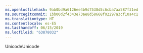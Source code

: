 ```yaml
---
ms.openlocfilehash: 9ab0bd9a6126ee4b9d7538d5c6cba7aa587f31ed
ms.sourcegitcommit: 1bb00d2f4343e73ae8d58668f02297a3cf10a4c1
ms.translationtype: HT
ms.contentlocale: es-ES
ms.lasthandoff: 06/15/2019
ms.locfileid: "63878032"
---
```

<span data-ttu-id="ef408-101">Unicode</span><span class="sxs-lookup"><span data-stu-id="ef408-101">Unicode</span></span>